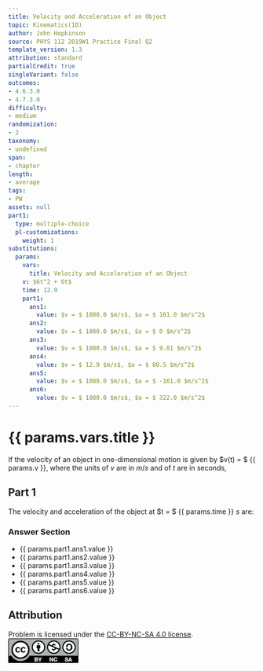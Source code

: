 ```yaml
---
title: Velocity and Acceleration of an Object
topic: Kinematics(1D)
author: John Hopkinson
source: PHYS 112 2019W1 Practice Final Q2
template_version: 1.3
attribution: standard
partialCredit: true
singleVariant: false
outcomes:
- 4.6.3.0
- 4.7.3.0
difficulty:
- medium
randomization:
- 2
taxonomy:
- undefined
span:
- chapter
length:
- average
tags:
- PW
assets: null
part1:
  type: multiple-choice
  pl-customizations:
    weight: 1
substitutions:
  params:
    vars:
      title: Velocity and Acceleration of an Object
    v: $6t^2 + 6t$
    time: 12.9
    part1:
      ans1:
        value: $v = $ 1080.0 $m/s$, $a = $ 161.0 $m/s^2$
      ans2:
        value: $v = $ 1080.0 $m/s$, $a = $ 0 $m/s^2$
      ans3:
        value: $v = $ 1080.0 $m/s$, $a = $ 9.81 $m/s^2$
      ans4:
        value: $v = $ 12.9 $m/s$, $a = $ 80.5 $m/s^2$
      ans5:
        value: $v = $ 1080.0 $m/s$, $a = $ -161.0 $m/s^2$
      ans6:
        value: $v = $ 1080.0 $m/s$, $a = $ 322.0 $m/s^2$
---
```

# {{ params.vars.title }}
If the velocity of an object in one-dimensional motion is given by $v(t) = $ {{ params.v }}, where the units of $v$ are in $m/s$ and of $t$ are in seconds,

## Part 1

The velocity and acceleration of the object at $t = $ {{ params.time }} $s$ are:

### Answer Section

- {{ params.part1.ans1.value }}
- {{ params.part1.ans2.value }}
- {{ params.part1.ans3.value }}
- {{ params.part1.ans4.value }}
- {{ params.part1.ans5.value }}
- {{ params.part1.ans6.value }}

## Attribution

Problem is licensed under the [CC-BY-NC-SA 4.0 license](https://creativecommons.org/licenses/by-nc-sa/4.0/).<br> ![The Creative Commons 4.0 license requiring attribution-BY, non-commercial-NC, and share-alike-SA license.](https://raw.githubusercontent.com/firasm/bits/master/by-nc-sa.png)